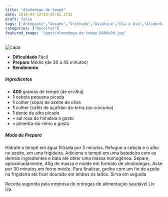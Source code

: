 ```yaml
---
title: "Almôndega de tempê"
date: 2018-03-22T18:30:02.271Z
draft: false
tags: ["Antepasto","Assado","Grelhado","Asiática","Dia a Dia","Alimentação saudável","receita fácil","receita leve"]
categories: ["Receitas"]
featured_image: "/post/almondega-de-tempe.9404c9d.jpg"
---
```


![capa](/post/almondega-de-tempe.9404c9d.jpg)

*   **Dificuldade** Fácil
*   **Preparo** Médio (de 30 a 45 minutos)
*   **Rendimento**

##### Ingredientes

*   **400** gramas de tempê (de ervilha)
*   **1** cebola pequena picada
*   **1** colher (sopa) de azeite de oliva
*   **1** colher (café) de açafrão-da-terra (ou cúrcuma)
*   **1** dente de alho picado
*   • sal rosa do himalaia a gosto
*   • pimenta-do-reino a gosto

##### Modo de Preparo

Hidrate o tempê em água filtrada por 5 minutos. Refogue a cebola e o alho no azeite, em uma frigideira. Adicione o tempê em uma batedeira com os demais ingredientes e bata até obter uma massa homogênea. Separe, aproximadamente, 40g de massa e molde em formato de almôndegas. Asse por 30 minutos em forno médio. Para finalizar, grelhe com um fio de azeite na frigideira até ficar dourado em ambos os lados. Sirva em seguida

Receita sugerida pela empresa de entregas de alimentação saudável Liv Up.
